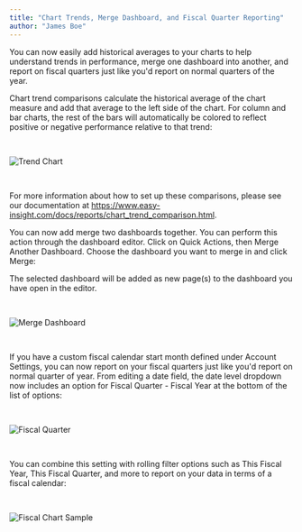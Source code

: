 ```yaml
---
title: "Chart Trends, Merge Dashboard, and Fiscal Quarter Reporting"
author: "James Boe"
---
```


You can now easily add historical averages to your charts to help understand trends in performance, merge one dashboard into another, and report on fiscal quarters just like you'd report on normal quarters of the year.<!--more-->

Chart trend comparisons calculate the historical average of the chart measure and add that average to the left side of the chart. For column and bar charts, the rest of the bars will automatically be colored to reflect positive or negative performance relative to that trend: 

<img style="max-width:900px;margin-top:30px;margin-bottom:30px" src="https://www.easy-insight.com/images/help/chart_trend.png" alt="Trend Chart" class="img img-responsive"/>

For more information about how to set up these comparisons, please see our documentation at <a href="https://www.easy-insight.com/docs/https://www.easy-insight.com/docs/reports/chart_trend_comparison.html">https://www.easy-insight.com/docs/reports/chart_trend_comparison.html</a>.

You can now add merge two dashboards together. You can perform this action through the dashboard editor. Click on Quick Actions, then Merge Another Dashboard. Choose the dashboard you want to merge in and click Merge:

The selected dashboard will be added as new page(s) to the dashboard you have open in the editor.

<img style="max-width:300px;margin-top:30px;margin-bottom:30px" src="https://blog.easy-insight.com/images/merge_dashboard.png" alt="Merge Dashboard" class="img img-responsive"/>

If you have a custom fiscal calendar start month defined under Account Settings, you can now report on your fiscal quarters just like you'd report on normal quarter of year. From editing a date field, the date level dropdown now includes an option for Fiscal Quarter - Fiscal Year at the bottom of the list of options:

<img style="max-width:300px;margin-top:30px;margin-bottom:30px" src="https://blog.easy-insight.com/images/fiscal_quarter.png" alt="Fiscal Quarter" class="img img-responsive"/>

You can combine this setting with rolling filter options such as This Fiscal Year, This Fiscal Quarter, and more to report on your data in terms of a fiscal calendar:

<img style="max-width:800px;margin-top:30px;margin-bottom:30px" src="https://blog.easy-insight.com/images/fiscal_result.png" alt="Fiscal Chart Sample" class="img img-responsive"/>